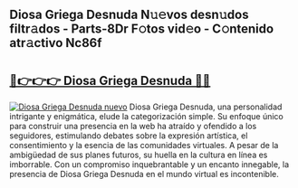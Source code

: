 ## Diosa Griega Desnuda N𝚞𝚎vos desn𝚞dos filtr𝚊dos - Parts-8Dr F𝚘tos vid𝚎o - C𝚘ntenido atr𝚊ctivo Nc86f

# <h2><a href="http://mb0wb9.tromn.icu/?c=Diosa+Griega+Desnuda">🔗👉👉👉 Diosa Griega Desnuda 🔗🔗</a></h2>

[![Diosa Griega Desnuda nuevo](https://i.imgur.com/pEAQMta.gif)](http://mb0wb9.tromn.icu/?c=Diosa+Griega+Desnuda)
Diosa Griega Desnuda, una personalidad intrigante y enigmática, elude la categorización simple. Su enfoque único para construir una presencia en la web ha atraído y ofendido a los seguidores, estimulando debates sobre la expresión artística, el consentimiento y la esencia de las comunidades virtuales. A pesar de la ambigüedad de sus planes futuros, su huella en la cultura en línea es imborrable. Con un compromiso inquebrantable y un encanto innegable, la presencia de Diosa Griega Desnuda en el mundo virtual es incontenible.
